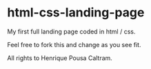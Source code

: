 # html-css-landing-page
My first full landing page coded in html / css.

Feel free to fork this and change as you see fit.

All rights to Henrique Pousa Caltram.
